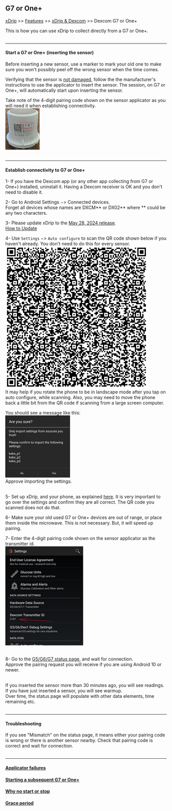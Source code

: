 ## G7 or One+  
[xDrip](../../README.md) >> [Features](../Features_page.md) >> [xDrip & Dexcom](../Dexcom_page.md) >> Dexcom G7 or One+  
  
This is how you can use xDrip to collect directly from a G7 or One+.  
<br/>  
  
---  
  
#### **Start a G7 or One+ (inserting the sensor)**  
Before inserting a new sensor, use a marker to mark your old one to make sure you won't possibly peel off the wrong sensor when the time comes.  
  
Verifying that the sensor is [not damaged](./G7ApplicatorFailures.md), follow the the manufacturer's instructions to use the applicator to insert the sensor.  The session, on G7 or One+, will automatically start upon inserting the sensor.  
  
Take note of the 4-digit pairing code shown on the sensor applicator as you will need it when establishing connectivity.  
![](./images/G7_Applicator.png)  
<br/>  
  
---  

#### **Establish connectivity to G7 or One+**  
  
1- If you have the Dexcom app (or any other app collecting from G7 or One+) installed, uninstall it.  Having a Dexcom receiver is OK and you don't need to disable it.  
  
2- Go to Android Settings &#8722;> Connected devices.  
Forget all devices whose names are DXCM\*\* or DX02\*\* where \*\* could be any two characters.  
  
3- Please update xDrip to the [May 28, 2024 release](https://github.com/NightscoutFoundation/xDrip/releases/tag/2024.05.28).  
[How to Update](../Updates.md)  
  
4- Use `Settings` &#8722;> `Auto configure` to scan the QR code shown below if you haven't already.  You don't need to do this for every sensor.  
![](./images/G7_keks_QR.png)  
It may help if you rotate the phone to be in landscape mode after you tap on auto configure, while scanning.  Also, you may need to move the phone back a little bit from the QR code if scanning from a large screen computer.  
  
You should see a message like this:  
![](./images/keks_QR_confirm.png)  
Approve importing the settings.  
<br/>  
  
5- Set up xDrip, and your phone, as explained [here](../G6-Recommended-Settings.md).  It is very important to go over the settings and confirm they are all correct.  The QR code you scanned does not do that.  
  
6- Make sure your old used G7 or One+ devices are out of range, or place them inside the microwave.  This is not necessary.  But, it will speed up pairing.  
  
7- Enter the 4-digit pairing code shown on the sensor applicator as the transmitter id.  
![](./images/DexG7ID.png)  
<br/>  
  
8- Go to the [G5/G6/G7 status page](../StatusG5G6.md), and wait for connection.  
Approve the pairing request you will receive if you are using Android 10 or newer.  
<br/>  
  
If you inserted the sensor more than 30 minutes ago, you will see readings.  If you have just inserted a sensor, you will see warmup.  
Over time, the status page will populate with other data elements, time remaining etc.  
<br/>  
  
---  
  
#### **Troubleshooting**    
If you see "Mismatch" on the status page, it means either your pairing code is wrong or there is another sensor nearby. Check that pairing code is correct and wait for connection.  
<br/>  

---  

#### [Applicator failures](./G7ApplicatorFailures.md)
#### [Starting a subsequent G7 or One+](./SubsequentG7.md)  
#### [Why no start or stop](./WhyNoG7Stop.md)
#### [Grace period](./G7_Grace.md)
  
